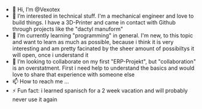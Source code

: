 - 👋 Hi, I’m @Vexotex
- 👀 I’m interested in technical stuff. I'm a mechanical engineer and love to build things. I have a 3D-Printer and came in contact with Github through projects like the "dactyl manuform"
- 🌱 I’m currently learning "programming" in general. I'm new, to this topic and want to learn as much as possible, because i think it is very interesting and am pretty facinated by the sheer amount of possibiltys it will open, once i understand it
- 💞️ I’m looking to collaborate on my first "ERP-Projekt", but "collaboration" is an overstatment. First i need help to understand the basics and would love to share that experience with someone else
- 📫 How to reach me ...
- ⚡ Fun fact: i learned spanisch for a 2 week vacation and will probably never use it again

<!---
Vexotex/Vexotex is a ✨ special ✨ repository because its `README.md` (this file) appears on your GitHub profile.
You can click the Preview link to take a look at your changes.
--->
